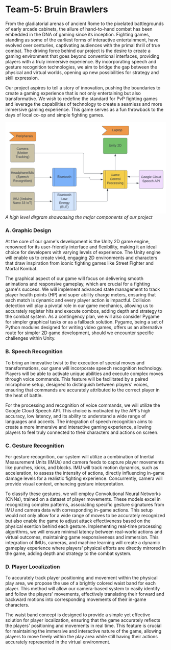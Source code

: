 # Team-5: Bruin Brawlers

From the gladiatorial arenas of ancient Rome to the pixelated battlegrounds of early arcade cabinets, the allure of hand-to-hand combat has been embedded in the DNA of gaming since its inception. Fighting games, standing as some of the earliest forms of interactive entertainment, have evolved over centuries, captivating audiences with the primal thrill of true combat. The driving force behind our project is the desire to create a gaming environment that goes beyond conventional interfaces, providing players with a truly immersive experience. By incorporating speech and gesture recognition technologies, we aim to bridge the gap between the physical and virtual worlds, opening up new possibilities for strategy and skill expression.

Our project aspires to tell a story of innovation, pushing the boundaries to create a gaming experience that is not only entertaining but also transformative. We wish to redefine the standard for PvP fighting games and leverage the capabilities of technology to create a seamless and more immersive gaming experience. This game serves as a fun throwback to the days of local co-op and simple fighting games.

![Project Design](./project_design.png "Docker Architecture")
_A high level dirgram showcasing the major components of our project_

### A. Graphic Design

At the core of our game's development is the Unity 2D game engine, renowned for its user-friendly interface and flexibility, making it an ideal choice for developers with varying levels of experience. The Unity engine will enable us to create vivid, engaging 2D environments and characters that draw inspiration from iconic fighting games like Street Fighter and Mortal Kombat.

The graphical aspect of our game will focus on delivering smooth animations and responsive gameplay, which are crucial for a fighting game's success. We will implement advanced state management to track player health points (HP) and super ability charge meters, ensuring that each match is dynamic and every player action is impactful. Collision detection will play a pivotal role in our game mechanics, allowing us to accurately register hits and execute combos, adding depth and strategy to the combat system.
As a contingency plan, we will also consider Pygame for simpler graphical tasks or as a fallback solution. Pygame, being a set of Python modules designed for writing video games, offers us an alternative route for simpler 2D game development, should we encounter specific challenges within Unity.

### B. Speech Recognition

To bring an innovative twist to the execution of special moves and transformations, our game will incorporate speech recognition technology. Players will be able to activate unique abilities and execute complex moves through voice commands. This feature will be facilitated by a paired microphone setup, designed to distinguish between players' voices, ensuring that commands are accurately attributed to the correct player in the heat of battle.

For the processing and recognition of voice commands, we will utilize the Google Cloud Speech API. This choice is motivated by the API's high accuracy, low latency, and its ability to understand a wide range of languages and accents. The integration of speech recognition aims to create a more immersive and interactive gaming experience, allowing players to feel truly connected to their characters and actions on screen.
### C. Gesture Recognition
For gesture recognition, our system will utilize a combination of Inertial Measurement Units (IMUs) and camera feeds to capture player movements like punches, kicks, and blocks. IMU will track motion dynamics, such as acceleration, to assess the intensity of actions, directly influencing in-game damage levels for a realistic fighting experience. Concurrently, camera will provide visual context, enhancing gesture interpretation.

To classify these gestures, we will employ Convolutional Neural Networks (CNNs), trained on a dataset of player movements. These models excel in recognizing complex patterns, associating specific gesture signatures from IMU and camera data with corresponding in-game actions. This setup would not only allow for a wide range of moves to be accurately recognized but also enable the game to adjust attack effectiveness based on the physical exertion behind each gesture.
Implementing real-time processing algorithms, we will ensure minimal latency between real-world actions and virtual outcomes, maintaining game responsiveness and immersion. This integration of IMUs, cameras, and machine learning will create a dynamic gameplay experience where players' physical efforts are directly mirrored in the game, adding depth and strategy to the combat system.

### D. Player Localization

To accurately track player positioning and movement within the physical play area, we propose the use of a brightly colored waist band for each player. This method will allow our camera-based system to easily identify and follow the players' movements, effectively translating their forward and backward motions into corresponding movements of their in-game characters.

The waist band concept is designed to provide a simple yet effective solution for player localization, ensuring that the game accurately reflects the players' positioning and movements in real time. This feature is crucial for maintaining the immersive and interactive nature of the game, allowing players to move freely within the play area while still having their actions accurately represented in the virtual environment.
